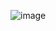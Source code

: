 ![image](https://github.com/amshaalsahli/Flight-Delay-Prediction-in-SA-/assets/78321033/5c195564-2e2a-4a9b-8da5-c71c6e010341)
